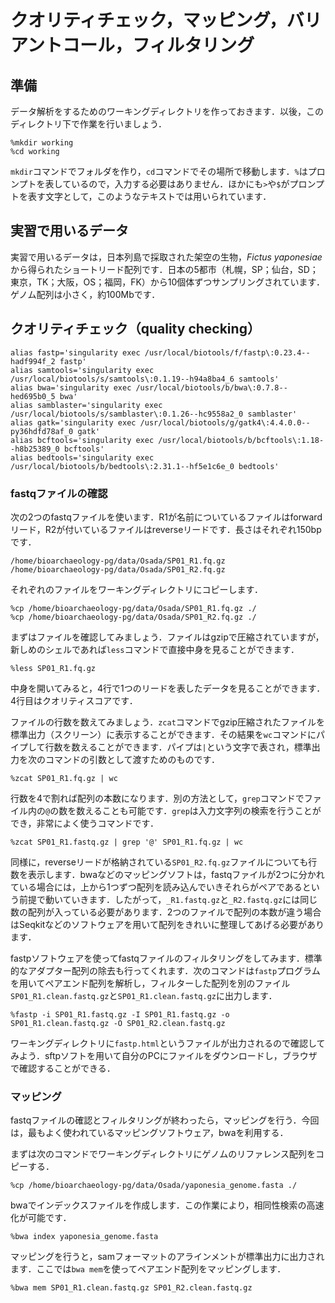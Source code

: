 # クオリティチェック，マッピング，バリアントコール，フィルタリング

## 準備
データ解析をするためのワーキングディレクトリを作っておきます．以後，このディレクトリ下で作業を行いましょう．
```
%mkdir working
%cd working
```
`mkdir`コマンドでフォルダを作り，`cd`コマンドでその場所で移動します．`%`はプロンプトを表しているので，入力する必要はありません．ほかにも`>`や`$`がプロンプトを表す文字として，このようなテキストでは用いられています．
## 実習で用いるデータ
実習で用いるデータは，日本列島で採取された架空の生物，_Fictus yaponesiae_ から得られたショートリード配列です．日本の5都市（札幌，SP；仙台，SD；東京，TK；大阪，OS；福岡，FK）から10個体ずつサンプリングされています．ゲノム配列は小さく，約100Mbです．
## クオリティチェック（quality checking）

```
alias fastp='singularity exec /usr/local/biotools/f/fastp\:0.23.4--hadf994f_2 fastp'
alias samtools='singularity exec /usr/local/biotools/s/samtools\:0.1.19--h94a8ba4_6 samtools'
alias bwa='singularity exec /usr/local/biotools/b/bwa\:0.7.8--hed695b0_5 bwa'
alias samblaster='singularity exec /usr/local/biotools/s/samblaster\:0.1.26--hc9558a2_0 samblaster'
alias gatk='singularity exec /usr/local/biotools/g/gatk4\:4.4.0.0--py36hdfd78af_0 gatk'
alias bcftools='singularity exec /usr/local/biotools/b/bcftools\:1.18--h8b25389_0 bcftools'
alias bedtools='singularity exec /usr/local/biotools/b/bedtools\:2.31.1--hf5e1c6e_0 bedtools'
```
### fastqファイルの確認
次の2つのfastqファイルを使います．R1が名前についているファイルはforwardリード，R2が付いているファイルはreverseリードです．長さはそれぞれ150bpです．
```
/home/bioarchaeology-pg/data/Osada/SP01_R1.fq.gz
/home/bioarchaeology-pg/data/Osada/SP01_R2.fq.gz
```
それぞれのファイルをワーキングディレクトリにコピーします．
```
%cp /home/bioarchaeology-pg/data/Osada/SP01_R1.fq.gz ./
%cp /home/bioarchaeology-pg/data/Osada/SP01_R2.fq.gz ./
```
まずはファイルを確認してみましょう．ファイルはgzipで圧縮されていますが，新しめのシェルであれば`less`コマンドで直接中身を見ることができます．
```
%less SP01_R1.fq.gz
```
中身を開いてみると，4行で1つのリードを表したデータを見ることができます．4行目はクオリティスコアです．

ファイルの行数を数えてみましょう．`zcat`コマンドでgzip圧縮されたファイルを標準出力（スクリーン）に表示することができます．その結果を`wc`コマンドにパイプして行数を数えることができます．パイプは`|`という文字で表され，標準出力を次のコマンドの引数として渡すためのものです．
```
%zcat SP01_R1.fq.gz | wc
```
行数を4で割れば配列の本数になります．別の方法として，`grep`コマンドでファイル内の`@`の数を数えることも可能です．`grep`は入力文字列の検索を行うことができ，非常によく使うコマンドです．
```
%zcat SP01_R1.fastq.gz | grep '@' SP01_R1.fq.gz | wc
```
同様に，reverseリードが格納されている`SP01_R2.fq.gz`ファイルについても行数を表示します．bwaなどのマッピングソフトは，fastqファイルが2つに分かれている場合には，上から1つずつ配列を読み込んでいきそれらがペアであるという前提で動いていきます．したがって，`_R1.fastq.gz`と`_R2.fastq.gz`には同じ数の配列が入っている必要があります．2つのファイルで配列の本数が違う場合はSeqkitなどのソフトウェアを用いて配列をきれいに整理してあげる必要があります．

fastpソフトウェアを使ってfastqファイルのフィルタリングをしてみます．標準的なアダプター配列の除去も行ってくれます．次のコマンドは`fastp`プログラムを用いてペアエンド配列を解析し，フィルターした配列を別のファイル`SP01_R1.clean.fastq.gz`と`SP01_R1.clean.fastq.gz`に出力します．
```
%fastp -i SP01_R1.fastq.gz -I SP01_R1.fastq.gz -o SP01_R1.clean.fastq.gz -O SP01_R2.clean.fastq.gz
```
ワーキングディレクトリに`fastp.html`というファイルが出力されるので確認してみよう．sftpソフトを用いて自分のPCにファイルをダウンロードし，ブラウザで確認することができる．
### マッピング
fastqファイルの確認とフィルタリングが終わったら，マッピングを行う．今回は，最もよく使われているマッピングソフトウェア，bwaを利用する．

まずは次のコマンドでワーキングディレクトリにゲノムのリファレンス配列をコピーする．
```
%cp /home/bioarchaeology-pg/data/Osada/yaponesia_genome.fasta ./
```
bwaでインデックスファイルを作成します．この作業により，相同性検索の高速化が可能です．
```
%bwa index yaponesia_genome.fasta
```
マッピングを行うと，samフォーマットのアラインメントが標準出力に出力されます．ここでは`bwa mem`を使ってペアエンド配列をマッピングします．
```
%bwa mem SP01_R1.clean.fastq.gz SP01_R2.clean.fastq.gz
```




